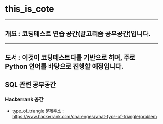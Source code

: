 # this_is_cote
****
## 개요 : 코딩테스트 연습 공간(알고리즘 공부공간)입니다.
****
## 도서 : 이것이 코딩테스트다를 기반으로 하며, 주로 Python 언어를 바탕으로 진행할 예정입니다.


## SQL 관련 공부공간

### Hackerrank 공간 
* type_of_triangle
문제주소 : https://www.hackerrank.com/challenges/what-type-of-triangle/problem